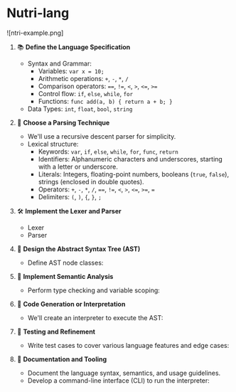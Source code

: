 # Nutri-lang

![ntri-example.png]

1. 📚 **Define the Language Specification**

   - Syntax and Grammar:
     - Variables: `var x = 10;`
     - Arithmetic operations: `+`, `-`, `*`, `/`
     - Comparison operators: `==`, `!=`, `<`, `>`, `<=`, `>=`
     - Control flow: `if`, `else`, `while`, `for`
     - Functions: `func add(a, b) { return a + b; }`
   - Data Types: `int`, `float`, `bool`, `string`

2. 🧩 **Choose a Parsing Technique**

   - We'll use a recursive descent parser for simplicity.
   - Lexical structure:
     - Keywords: `var`, `if`, `else`, `while`, `for`, `func`, `return`
     - Identifiers: Alphanumeric characters and underscores, starting with a letter or underscore.
     - Literals: Integers, floating-point numbers, booleans (`true`, `false`), strings (enclosed in double quotes).
     - Operators: `+`, `-`, `*`, `/`, `==`, `!=`, `<`, `>`, `<=`, `>=`, `=`
     - Delimiters: `(`, `)`, `{`, `}`, `;`

3. 🛠️ **Implement the Lexer and Parser**

   - Lexer
   - Parser

4. 🌳 **Design the Abstract Syntax Tree (AST)**

   - Define AST node classes:

5. 🧪 **Implement Semantic Analysis**

   - Perform type checking and variable scoping:

6. 🎯 **Code Generation or Interpretation**

   - We'll create an interpreter to execute the AST:

7. 🧪 **Testing and Refinement**

   - Write test cases to cover various language features and edge cases:

8. 📖 **Documentation and Tooling**
   - Document the language syntax, semantics, and usage guidelines.
   - Develop a command-line interface (CLI) to run the interpreter:

